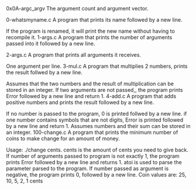 0x0A-argc_argv
The argument count and argument vector.

0-whatsmyname.c
A program that prints its name followed by a new line.

If the program is renamed, it will print the new name without having to recompile it.
1-args.c
A program that prints the number of arguments passed into it followed by a new line.

2-args.c
A program that prints all arguments it receives.

One argument per line.
3-mul.c
A program that multiplies 2 numbers, prints the result follwed by a new line.

Assumes that the two numbers and the result of multiplication can be stored in an integer.
If two arguments are not passed,, the program prints Error followed by a new line and return 1.
4-add.c
A program that adds positive numbers and prints the result followed by a new line.

If no number is passed to the program, 0 is printed follwed by a new line.
if one number contains symbols that are not digits, Error is printed followed by a new line and return 1.
Assumes numbers and their sum can be stored in an integer.
100-change.c
A program that prints the minimum number of coins to make change for an amount of money.

Usage: ./change cents.
cents is the amount of cents you need to give back.
If number of arguments passed to program is not exactly 1, the program prints Error followed by a new line and returns 1. atoi is used to parse the parameter parsed to the program.
If number passed as argument is negative, the program prints 0, followed by a new line.
Coin values are: 25, 10, 5, 2, 1 cents